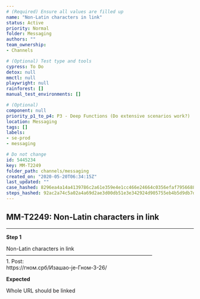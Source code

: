 ```yaml
---
# (Required) Ensure all values are filled up
name: "Non-Latin characters in link"
status: Active
priority: Normal
folder: Messaging
authors: ""
team_ownership: 
- Channels

# (Optional) Test type and tools
cypress: To Do
detox: null
mmctl: null
playwright: null
rainforest: []
manual_test_environments: []

# (Optional)
component: null
priority_p1_to_p4: P3 - Deep Functions (Do extensive scenarios work?)
location: Messaging
tags: []
labels: 
- se-prod
- messaging

# Do not change
id: 5445234
key: MM-T2249
folder_path: channels/messaging
created_on: "2020-05-20T06:34:15Z"
last_updated: ""
case_hashed: 8296ea4a14a4139786c2a61e359e4e1cc466e24664c0356efaf795668858ce7943467f53d97df127ef4bf12a6bbac46b
steps_hashed: 92ac2a74c5a02a4a69d2ae3d00db51e3e342924d905755eb4b5d9db7d350d60856a653b047dacf0b75ee6a6f13dddaa1
---
```


## MM-T2249: Non-Latin characters in link

---

**Step 1**

Non-Latin characters in link\
————————————————————————————\
1\. Post:\
https\://гном.срб/Изашао-је-Гном-3-26/

**Expected**

Whole URL should be linked
